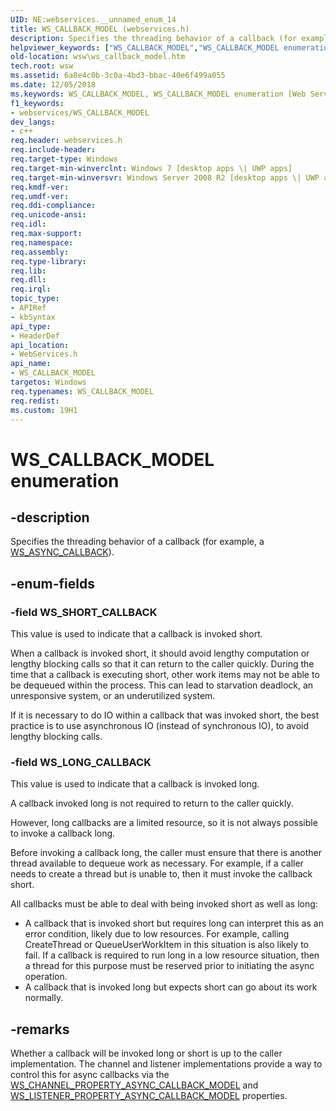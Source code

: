 ```yaml
---
UID: NE:webservices.__unnamed_enum_14
title: WS_CALLBACK_MODEL (webservices.h)
description: Specifies the threading behavior of a callback (for example, a WS_ASYNC_CALLBACK).
helpviewer_keywords: ["WS_CALLBACK_MODEL","WS_CALLBACK_MODEL enumeration [Web Services for Windows]","WS_LONG_CALLBACK","WS_SHORT_CALLBACK","webservices/WS_CALLBACK_MODEL","webservices/WS_LONG_CALLBACK","webservices/WS_SHORT_CALLBACK","wsw.ws_callback_model"]
old-location: wsw\ws_callback_model.htm
tech.root: wsw
ms.assetid: 6a8e4c0b-3c0a-4bd3-bbac-40e6f499a055
ms.date: 12/05/2018
ms.keywords: WS_CALLBACK_MODEL, WS_CALLBACK_MODEL enumeration [Web Services for Windows], WS_LONG_CALLBACK, WS_SHORT_CALLBACK, webservices/WS_CALLBACK_MODEL, webservices/WS_LONG_CALLBACK, webservices/WS_SHORT_CALLBACK, wsw.ws_callback_model
f1_keywords:
- webservices/WS_CALLBACK_MODEL
dev_langs:
- c++
req.header: webservices.h
req.include-header: 
req.target-type: Windows
req.target-min-winverclnt: Windows 7 [desktop apps \| UWP apps]
req.target-min-winversvr: Windows Server 2008 R2 [desktop apps \| UWP apps]
req.kmdf-ver: 
req.umdf-ver: 
req.ddi-compliance: 
req.unicode-ansi: 
req.idl: 
req.max-support: 
req.namespace: 
req.assembly: 
req.type-library: 
req.lib: 
req.dll: 
req.irql: 
topic_type:
- APIRef
- kbSyntax
api_type:
- HeaderDef
api_location:
- WebServices.h
api_name:
- WS_CALLBACK_MODEL
targetos: Windows
req.typenames: WS_CALLBACK_MODEL
req.redist: 
ms.custom: 19H1
---
```


# WS_CALLBACK_MODEL enumeration


## -description


Specifies the threading behavior of a callback (for example, a <a href="https://docs.microsoft.com/windows/desktop/api/webservices/nc-webservices-ws_async_callback">WS_ASYNC_CALLBACK</a>).
            


## -enum-fields




### -field WS_SHORT_CALLBACK

This value is used to indicate that a callback is invoked short.
                

When a callback is invoked short, it should avoid lengthy computation or lengthy
                    blocking calls so that it can return to the caller quickly.  During the time
                    that a callback is executing short, other work items may not be able to be
                    dequeued within the process.  This can lead to starvation deadlock, an
                    unresponsive system, or an underutilized system.
                

If it is necessary to do IO within a callback that was invoked short, the best practice is
                    to use asynchronous IO (instead of synchronous IO), to avoid lengthy blocking calls.
                


### -field WS_LONG_CALLBACK

This value is used to indicate that a callback is invoked long.
                

A callback invoked long is not required to return to the caller quickly.
                

However, long callbacks are a limited resource, so it is not always possible
                    to invoke a callback long.
                

Before invoking a callback long, the caller must ensure that there is another thread
                    available to dequeue work as necessary.  For example, if a caller needs to create 
                    a thread but is unable to, then it must invoke the callback short.
                

All callbacks must be able to deal with being invoked short as well as long:
                    <ul>
<li>A callback that is invoked short but requires long can interpret this as an
                        error condition, likely due to low resources.  For example, calling CreateThread or
                        QueueUserWorkItem in this situation is also likely to fail.  If a
                        callback is required to run long in a low resource situation, then a thread
                        for this purpose must be reserved prior to initiating the async operation.
                        </li>
<li>A callback that is invoked long but expects short can go about its work normally.
                    </li>
</ul>



## -remarks



Whether a callback will be invoked long or short is up to the caller implementation.
                The channel and listener implementations provide a way to control this for async callbacks
                via the <a href="https://docs.microsoft.com/windows/desktop/api/webservices/ne-webservices-ws_channel_property_id">WS_CHANNEL_PROPERTY_ASYNC_CALLBACK_MODEL</a> and 
                <a href="https://docs.microsoft.com/windows/desktop/api/webservices/ne-webservices-ws_listener_property_id">WS_LISTENER_PROPERTY_ASYNC_CALLBACK_MODEL</a> properties. 
            



